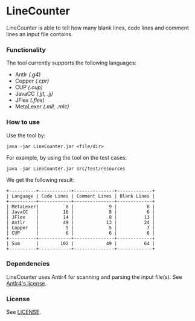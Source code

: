 # LineCounter

LineCounter is able to tell how many blank lines, code lines and comment lines
an input file contains.

### Functionality

The tool currently supports the following languages:

* Antlr     *(.g4)*
* Copper    *(.cpr)*
* CUP       *(.cup)*
* JavaCC    *(.jjt, .jj)*
* JFlex     *(.flex)*
* MetaLexer *(.mll, .mlc)*

### How to use

Use the tool by:

    java -jar LineCounter.jar <file/dir>
    
For example, by using the tool on the test cases:

    java -jar LineCounter.jar src/test/resources
    
We get the following result:

    +----------+------------+---------------+-------------+
    | Language | Code Lines | Comment Lines | Blank Lines |
    +----------+------------+---------------+-------------+
    | MetaLexer|          8 |             9 |           8 |
    | JavaCC   |         16 |             8 |           6 |
    | JFlex    |         14 |             8 |          13 |
    | Antlr    |         49 |            13 |          24 |
    | Copper   |          9 |             5 |           7 |
    | CUP      |          6 |             6 |           6 |
    +----------+------------+---------------+-------------+
    | Sum      |        102 |            49 |          64 |
    +----------+------------+---------------+-------------+

### Dependencies

LineCounter uses Antlr4 for scanning and parsing the input file(s). 
See [Antlr4's license](licenses/antlr_license.txt).

### License

See [LICENSE](LICENSE.txt).

